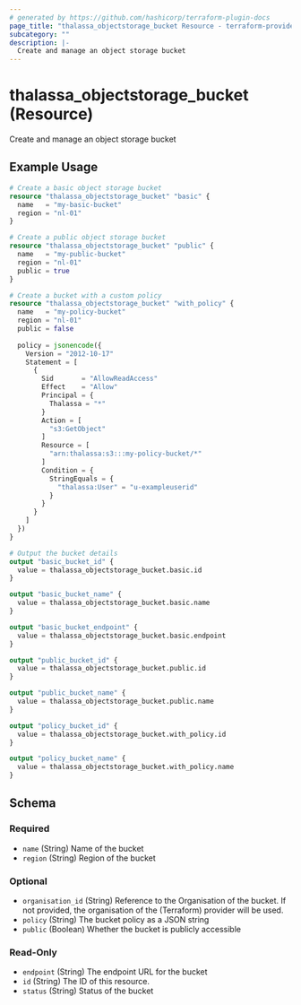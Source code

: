 ```yaml
---
# generated by https://github.com/hashicorp/terraform-plugin-docs
page_title: "thalassa_objectstorage_bucket Resource - terraform-provider-thalassa"
subcategory: ""
description: |-
  Create and manage an object storage bucket
---
```


# thalassa_objectstorage_bucket (Resource)

Create and manage an object storage bucket

## Example Usage

```terraform
# Create a basic object storage bucket
resource "thalassa_objectstorage_bucket" "basic" {
  name   = "my-basic-bucket"
  region = "nl-01"
}

# Create a public object storage bucket
resource "thalassa_objectstorage_bucket" "public" {
  name   = "my-public-bucket"
  region = "nl-01"
  public = true
}

# Create a bucket with a custom policy
resource "thalassa_objectstorage_bucket" "with_policy" {
  name   = "my-policy-bucket"
  region = "nl-01"
  public = false
  
  policy = jsonencode({
    Version = "2012-10-17"
    Statement = [
      {
        Sid       = "AllowReadAccess"
        Effect    = "Allow"
        Principal = {
          Thalassa = "*"
        }
        Action = [
          "s3:GetObject"
        ]
        Resource = [
          "arn:thalassa:s3:::my-policy-bucket/*"
        ]
        Condition = {
          StringEquals = {
            "thalassa:User" = "u-exampleuserid"
          }
        }
      }
    ]
  })
}

# Output the bucket details
output "basic_bucket_id" {
  value = thalassa_objectstorage_bucket.basic.id
}

output "basic_bucket_name" {
  value = thalassa_objectstorage_bucket.basic.name
}

output "basic_bucket_endpoint" {
  value = thalassa_objectstorage_bucket.basic.endpoint
}

output "public_bucket_id" {
  value = thalassa_objectstorage_bucket.public.id
}

output "public_bucket_name" {
  value = thalassa_objectstorage_bucket.public.name
}

output "policy_bucket_id" {
  value = thalassa_objectstorage_bucket.with_policy.id
}

output "policy_bucket_name" {
  value = thalassa_objectstorage_bucket.with_policy.name
}
```

<!-- schema generated by tfplugindocs -->
## Schema

### Required

- `name` (String) Name of the bucket
- `region` (String) Region of the bucket

### Optional

- `organisation_id` (String) Reference to the Organisation of the bucket. If not provided, the organisation of the (Terraform) provider will be used.
- `policy` (String) The bucket policy as a JSON string
- `public` (Boolean) Whether the bucket is publicly accessible

### Read-Only

- `endpoint` (String) The endpoint URL for the bucket
- `id` (String) The ID of this resource.
- `status` (String) Status of the bucket
